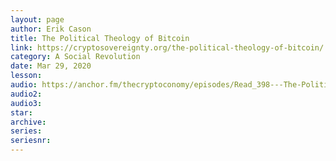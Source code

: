 ```yaml
---
layout: page
author: Erik Cason
title: The Political Theology of Bitcoin
link: https://cryptosovereignty.org/the-political-theology-of-bitcoin/
category: A Social Revolution
date: Mar 29, 2020
lesson: 
audio: https://anchor.fm/thecryptoconomy/episodes/Read_398---The-Political-Theology-of-Bitcoin-Erik-Cason-eemvs1/a-a2atkur
audio2: 
audio3: 
star: 
archive: 
series: 
seriesnr: 
---
```

